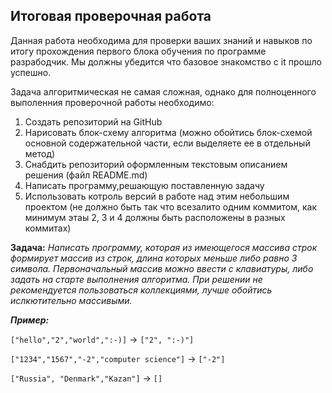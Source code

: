 ## **Итоговая проверочная работа**

Данная работа необходима для проверки ваших знаний и навыков по итогу прохождения первого блока обучения по программе разрабодчик. Мы должны убедится что базовое знакомство с it прошло успешно.

Задача алгоритмическая не самая сложная, однако для полноценного выполенния проверочной работы необходимо:

1. Создать репозиторий на GitHub
2. Нарисовать блок-схему алгоритма (можно обойтись блок-схемой основной содержательной части, если выделяете ее в отдельный метод)
3. Снабдить репозиторий оформленным текстовым описанием решения (файл README.md)
4. Написать программу,решающую поставленную задачу
5. Использовать котроль версий в работе над этим небольшим проектом (не должно быть так что всезалито одним коммитом, как минимум этаы 2, 3 и 4 должны быть расположены в разных коммитах)

**Задача:** _Написать программу, которая из имеющегося массива строк формирует массив из строк, длина которых меньше либо равно 3 символа. Первоначальный массив можно ввести с клавиатуры, либо задать на старте выполнения алгоритма. При решении не рекомендуется пользоваться коллекциями, лучше обойтись ислкютительно массивыми._  

_**Пример:**_

`["hello","2","world",":-)]` -> `["2", ":-)"]`

`["1234","1567","-2","computer science"]` -> `["-2"]`

`["Russia", "Denmark","Kazan"]` -> `[]`
